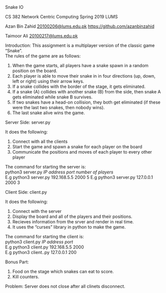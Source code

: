 Snake IO 

CS 382 Network Centric Computing 
Spring 2019 
LUMS

Azan Bin Zahid
20100206@lums.edu.pk
https://github.com/azanbinzahid

Taimoor Ali
20100217@lums.edu.pk


Introduction: 
This assignment is a multiplayer version of the classic game “Snake”.  
The rules of the game are as follows: 

1. When the game starts, all players have a snake spawn in a random position on the board. 
2. Each player is able to move their snake in in four directions (up, down, left or right) using their arrow keys. 
3. If a snake collides with the border of the stage, it gets eliminated. 
4. If a snake (A) collides with another snake (B) from the side, then snake A gets eliminated while snake B survives.  
5. If two snakes have a head-on collision, they both get eliminated (if these were the last two snakes, then nobody wins). 
6. The last snake alive wins the game. 


Server Side:
server.py

It does the following: 
1. Connect with all the clients 
2. Start the game and spawn a snake for each player on the board 
3. Communicate the positions and moves of each player to every other player

The command for starting the server is:  
python3 server.py *IP address* *port* *number of players*  
E.g python3 server.py 192.168.5.5 2000 5 
E.g python3 server.py 127.0.0.1 2000 3

Client Side:
client.py

It does the following: 
1. Connect with the server
2. Display the board and all of the players and their positions.
3. Recieves information from the srver and render in real time. 
4. It uses the “curses” library in python to make the game.

The command for starting the client is:  
python3 client.py *IP address* *port*  
E.g python3 client.py 192.168.5.5 2000  
E.g python3 client..py 127.0.0.1 200


Bonus Part:
1. Food on the stage which snakes can eat to score.  
2. Kill counters.

Problem:
Server does not close after all clinets disconnect.
